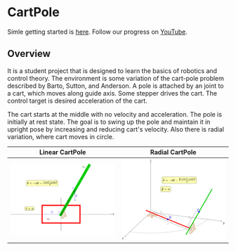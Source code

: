 # CartPole

Simle getting started is [here](docs/guide.md). Follow our progress on [YouTube](https://youtube.com/playlist?list=PLR1nN_AQOO9yAG5CHOA4l2x3j89t-3PYf).

## Overview
It is a student project that is designed to learn the basics of robotics and control theory.
The environment is some variation of the cart-pole problem described by Barto, Sutton, and Anderson.
A pole is attached by an joint to a cart, which moves along guide axis.
Some stepper drives the cart. The control target is desired acceleration of the cart.

The cart starts at the middle with no velocity and acceleration. The pole is initially at rest state.
The goal is to swing up the pole and maintain it in upright pose by increasing and reducing cart's velocity. Also there is radial variation, where cart moves in circle.

| **Linear CartPole**                         | **Radial CartPole**                              |
|---------------------------------------------|--------------------------------------------------|
| ![CartPole](docs/svg/linear_cart_pole.svg)  | ![RadialCartPole](docs/svg/radial_cart_pole.svg) |
